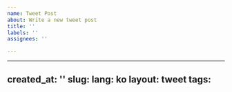 ```yaml
---
name: Tweet Post
about: Write a new tweet post
title: ''
labels: ''
assignees: ''

---
```


---
created_at: ''
slug:
lang: ko
layout: tweet
tags:
---

